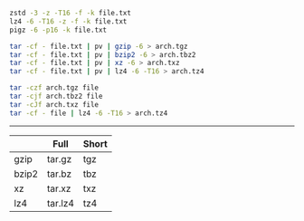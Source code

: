 ```bash
zstd -3 -z -T16 -f -k file.txt
lz4 -6 -T16 -z -f -k file.txt
pigz -6 -p16 -k file.txt
```

```bash
tar -cf - file.txt | pv | gzip -6 > arch.tgz
tar -cf - file.txt | pv | bzip2 -6 > arch.tbz2
tar -cf - file.txt | pv | xz -6 > arch.txz
tar -cf - file.txt | pv | lz4 -6 -T16 > arch.tz4
```

```bash
tar -czf arch.tgz file
tar -cjf arch.tbz2 file
tar -cJf arch.txz file
tar -cf - file | lz4 -6 -T16 > arch.tz4
```

----

|       	| Full    	| Short 	|
|-------	|---------	|-------	|
| gzip  	| tar.gz  	| tgz   	|
| bzip2 	| tar.bz  	| tbz   	|
| xz    	| tar.xz  	| txz   	|
| lz4   	| tar.lz4 	| tz4   	|
